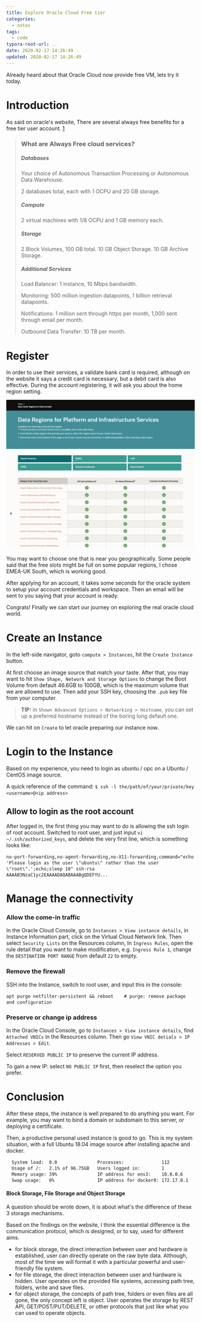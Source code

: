 ```yaml
---
title: Explore Oracle Cloud Free tier
categories:
  - notes
tags:
  - code
typora-root-url: ..
date: 2020-02-17 14:26:49
updated: 2020-02-17 14:26:49
---
```


Already heard about that Oracle Cloud now provide free VM, lets try it today. 
<!--more--> 

# Introduction

As said on oracle's website, There are several always free benefits for a free tier user account. [1] 

> ### What are Always Free cloud services?
>
> ##### Databases
>
> Your choice of Autonomous Transaction Processing or Autonomous Data Warehouse. 
>
> 2 databases total, each with 1 OCPU and 20 GB storage.
> 
> ##### Compute
>
> 2 virtual machines with 1/8 OCPU and 1 GB memory each.
> 
> ##### Storage
>
> 2 Block Volumes, 100 GB total. 10 GB Object Storage. 10 GB Archive Storage.
>
> ##### Additional Services
>
> Load Balancer: 1 instance, 10 Mbps bandwidth. 
>
> Monitoring: 500 million ingestion datapoints, 1 billion retrieval datapoints. 
>
> Notifications: 1 million sent through https per month, 1,000 sent through email per month.
>
> Outbound Data Transfer: 10 TB per month.

# Register

In order to use their services, a validate bank card is required, although on the website it says a credit card is necessary, but a 
debit card is also effective. During the account registering, it will ask you about the home region setting.

[![Oracle Region Overview][image-1]](https://www.oracle.com/cloud/data-regions.html)

You may want to choose one that is near you geographically. 
Some people said that the free slots might be full on some popular regions,
I chose EMEA-UK South, which is working good.

After applying for an account, it takes some seconds for the oracle system to setup your account credentials and workspace.
Then an email will be sent to you saying that your account is ready.

Congrats! Finally we can start our journey on exploring the real oracle cloud world.

# Create an Instance

In the left-side navigator, goto `compute > Instances`, hit the `Create Instance` button.

At first choose an image source that match your taste. After that, you may want to hit `Show Shape, Network and Storage Options`
 to change the Boot Volume from default 46.6GB to 100GB, which is the maximum volume that we are allowed to use. 
Then add your SSH key, choosing the `.pub` key file from your computer.

> **TIP:** in `Shown Advanced Options > Networking > Hostname`, you can set up a preferred hostname instead of the boring long default one. 

We can hit on `Create` to let oracle preparing our instance now.

# Login to the Instance

Based on my experience, you need to login as ubuntu / opc on a Ubuntu / CentOS image source.

A quick reference of the command: `$ ssh -l the/path/of/your/private/key <username>@<ip address>` 
 
## Allow to login as the root account

After logged in, the first thing you may want to do is allowing the ssh login of root account.
Switched to root user, and just input `vi ~/.ssh/authorized_keys`, and delete the very first line, which is something looks like:

```text
no-port-forwarding,no-agent-forwarding,no-X11-forwarding,command="echo 'Please login as the user \"ubuntu\" rather than the user \"root\".';echo;sleep 10" ssh-rsa AAAAB3NzaC1yc2EAAAADAQABAAABgQDEFYU...
```

# Manage the connectivity

### Allow the come-in traffic

In the Oracle Cloud Console, go to `Instances > View instance details`, in Instance Information part, click on the Virtual Cloud Network link.
Then select `Security Lists` on the Resources column, 
In `Ingress Rules`, open the rule detail that you want to make modification, e.g. `Ingress Rule 1`, change the `DESTINATION PORT RANGE` from default `22` to empty.  

### Remove the firewall

SSH into the Instance, switch to root user, and input this in the console:
```shell script
apt purge netfilter-persistent && reboot    # purge: remove package and configuration
```

### Preserve or change ip address

In the Oracle Cloud Console, go to `Instances > View instance details`, find `Attached VNICs` in
the Resources column. Then go `View VNIC detials > IP Addresses > Edit`.

Select `RESERVED PUBLIC IP` to preserve the current IP address.

To gain a new IP: select `NO PUBLIC IP` first, then reselect the option you prefer.

# Conclusion

After these steps, the instance is well prepared to do anything you want. 
For example, you may want to bind a domain or subdomain to this server, or deploying a certificate.

Then, a productive personal used instance is good to go.
This is my system situation, with a full Ubuntu 18.04 image source after installing apache and docker.

```text
  System load:  0.0               Processes:              112
  Usage of /:   2.1% of 96.75GB   Users logged in:        1
  Memory usage: 39%               IP address for ens3:    10.0.0.6
  Swap usage:   0%                IP address for docker0: 172.17.0.1
```

#### Block Storage, File Storage and Object Storage
A question should be wrote down, it is about what's the difference of these
3 storage mechanisms.

Based on the findings on the website, I think the essential difference is the communication protocol,
which is designed, or to say, used for different aims.

- for block storage, the direct interaction between user and hardware is established, user can directly operate on the raw byte data. 
Although, most of the time we will format it with a particular powerful and user-friendly file system.
- for file storage, the direct interaction between user and hardware is hidden. User operates on the provided file systems, accessing
path tree, folders, write and save files.
- for object storage, the concepts of path tree, folders or even files are all gone, the only concept left is object. User operates
the storage by REST API, GET/POST/PUT/DELETE, or other protocols that just like what you can used to operate objects.



[1]: https://www.oracle.com/ie/cloud/free/#always-free
[image-1]: /images/oracle-region.png
